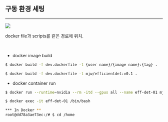 ## 구동 환경 세팅
---
![](https://user-images.githubusercontent.com/94345086/210198204-19891af5-b0e6-4915-863a-69ab4d5e99ef.png)

docker file과 scripts를 같은 경로에 위치.


<br/>

- docker image build
```bash
$ docker build -f dev.dockerfile -t {user name}/{image name}:{tag} .

$ docker build -f dev.dockerfile -t mjw/efficientdet:v0.1 .
```
- docker container run
```bash
$ docker run --runtime=nvidia --rm -itd --gpus all --name eff-det-01 mjw/efficientdet:v0.1 .

$ docker exec -it eff-det-01 /bin/bash

*** In Docker **
root@dd78a3ae73ec:/# $ cd /home
```
